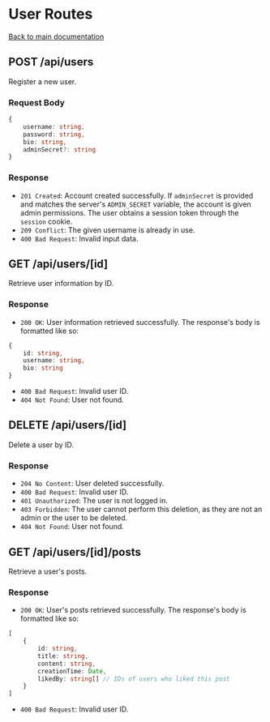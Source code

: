 # User Routes

[Back to main documentation](./docs.md)

## POST /api/users
Register a new user.

### Request Body
```ts
{
    username: string,
    password: string,
    bio: string,
    adminSecret?: string
}
```

### Response
- `201 Created`: Account created successfully. If `adminSecret` is provided and matches the server's `ADMIN_SECRET` variable, the account is given admin permissions. The user obtains a session token through the `session` cookie.
- `209 Conflict`: The given username is already in use.
- `400 Bad Request`: Invalid input data.

## GET /api/users/[id]
Retrieve user information by ID.

### Response
- `200 OK`: User information retrieved successfully. The response's body is formatted like so:
```ts
{
    id: string,
    username: string,
    bio: string
}
```
- `400 Bad Request`: Invalid user ID.
- `404 Not Found`: User not found.

## DELETE /api/users/[id]
Delete a user by ID.

### Response
- `204 No Content`: User deleted successfully.
- `400 Bad Request`: Invalid user ID.
- `401 Unauthorized`: The user is not logged in.
- `403 Forbidden`: The user cannot perform this deletion, as they are not an admin or the user to be deleted.
- `404 Not Found`: User not found.

## GET /api/users/[id]/posts
Retrieve a user's posts.

### Response
- `200 OK`: User's posts retrieved successfully. The response's body is formatted like so:
```ts
[
    {
        id: string,
        title: string,
        content: string,
        creationTime: Date,
        likedBy: string[] // IDs of users who liked this post
    }
]
```
- `400 Bad Request`: Invalid user ID.